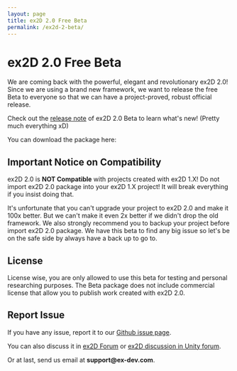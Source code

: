 ```yaml
---
layout: page
title: ex2D 2.0 Free Beta
permalink: /ex2d-2-beta/
---
```


# ex2D 2.0 Free Beta

We are coming back with the powerful, elegant and revolutionary ex2D 2.0! Since we are using a brand new framework, we want to
 release the free Beta to everyone so that we can have a project-proved, robust official release.

Check out the [release note][1] of ex2D 2.0 Beta to learn what's new! (Pretty much everything xD)

You can download the package here:

## Important Notice on Compatibility

ex2D 2.0 is __NOT Compatible__ with projects created with ex2D 1.X! Do not import ex2D 2.0 package into your ex2D 1.X project!
 It will break everything if you insist doing that. 

It's unfortunate that you can't upgrade your project to ex2D 2.0 and make it 100x better. But we can't make it even 2x better if
 we didn't drop the old framework. We also strongly recommend you to backup your project before import ex2D 2.0 package. We have
 this beta to find any big issue so let's be on the safe side by always have a back up to go to.

## License

License wise, you are only allowed to use this beta for testing and personal researching purposes. The Beta package does not
 include commercial license that allow you to publish work created with ex2D 2.0.

## Report Issue

If you have any issue, report it to our [Github issue page][2].

You can also discuss it in [ex2D Forum][3] or [ex2D discussion in Unity forum][4].

Or at last, send us email at __support@ex-dev.com__.

[1]: ../release/ex2d-2-beta/
[2]: https://github.com/jwu/ex2d_doc/issues
[3]: http://ex2d.1kapp.com/
[4]: http://forum.unity3d.com/threads/101811-ex2D-the-best-2D-sprite-solution-for-Unity-RELEASED 
